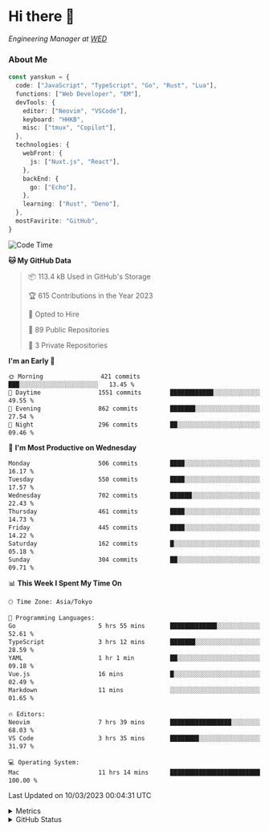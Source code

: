 # Hi there&nbsp;:wave:

<!-- ![Alt text](https://spotify-recently-played-readme.vercel.app/api?user=31kynbuubkiu3r4qh4hjuaglhfay) -->

_Engineering Manager at [WED](https://github.com/wedinc)_

### About Me

```ts
const yanskun = {
  code: ["JavaScript", "TypeScript", "Go", "Rust", "Lua"],
  functions: ["Web Developer", "EM"],
  devTools: {
    editor: ["Neovim", "VSCode"],
    keyboard: "HHKB",
    misc: ["tmux", "Copilot"],
  },
  technologies: {
    webFront: {
      js: ["Nuxt.js", "React"],
    },
    backEnd: {
      go: ["Echo"],
    },
    learning: ["Rust", "Deno"],
  },
  mostFavirite: "GitHub",
}
```

<!--START_SECTION:waka-->
![Code Time](http://img.shields.io/badge/Code%20Time-206%20hrs%2027%20mins-blue)

**🐱 My GitHub Data** 

> 📦 113.4 kB Used in GitHub's Storage 
 > 
> 🏆 615 Contributions in the Year 2023
 > 
> 💼 Opted to Hire
 > 
> 📜 89 Public Repositories 
 > 
> 🔑 3 Private Repositories 
 > 
**I'm an Early 🐤** 

```text
🌞 Morning                421 commits         ███░░░░░░░░░░░░░░░░░░░░░░   13.45 % 
🌆 Daytime                1551 commits        ████████████░░░░░░░░░░░░░   49.55 % 
🌃 Evening                862 commits         ███████░░░░░░░░░░░░░░░░░░   27.54 % 
🌙 Night                  296 commits         ██░░░░░░░░░░░░░░░░░░░░░░░   09.46 % 
```
📅 **I'm Most Productive on Wednesday** 

```text
Monday                   506 commits         ████░░░░░░░░░░░░░░░░░░░░░   16.17 % 
Tuesday                  550 commits         ████░░░░░░░░░░░░░░░░░░░░░   17.57 % 
Wednesday                702 commits         ██████░░░░░░░░░░░░░░░░░░░   22.43 % 
Thursday                 461 commits         ████░░░░░░░░░░░░░░░░░░░░░   14.73 % 
Friday                   445 commits         ████░░░░░░░░░░░░░░░░░░░░░   14.22 % 
Saturday                 162 commits         █░░░░░░░░░░░░░░░░░░░░░░░░   05.18 % 
Sunday                   304 commits         ██░░░░░░░░░░░░░░░░░░░░░░░   09.71 % 
```


📊 **This Week I Spent My Time On** 

```text
🕑︎ Time Zone: Asia/Tokyo

💬 Programming Languages: 
Go                       5 hrs 55 mins       █████████████░░░░░░░░░░░░   52.61 % 
TypeScript               3 hrs 12 mins       ███████░░░░░░░░░░░░░░░░░░   28.59 % 
YAML                     1 hr 1 min          ██░░░░░░░░░░░░░░░░░░░░░░░   09.18 % 
Vue.js                   16 mins             █░░░░░░░░░░░░░░░░░░░░░░░░   02.49 % 
Markdown                 11 mins             ░░░░░░░░░░░░░░░░░░░░░░░░░   01.65 % 

🔥 Editors: 
Neovim                   7 hrs 39 mins       █████████████████░░░░░░░░   68.03 % 
VS Code                  3 hrs 35 mins       ████████░░░░░░░░░░░░░░░░░   31.97 % 

💻 Operating System: 
Mac                      11 hrs 14 mins      █████████████████████████   100.00 % 
```


 Last Updated on 10/03/2023 00:04:31 UTC
<!--END_SECTION:waka-->

<details>
  <summary>Metrics</summary>
  <img src="https://github.com/yanskun/yanskun/blob/main/github-metrics.svg" alt="Metrics">
</details>

<details>
  <summary>GitHub Status</summary>
  <picture>
    <source media="(prefers-color-scheme: dark)" srcset="https://raw.githubusercontent.com/yanskun/yanskun/master/profile-summary-card-output/nord_dark/0-profile-details.svg">
   <img src="https://raw.githubusercontent.com/yanskun/yanskun/master/profile-summary-card-output/default/0-profile-details.svg">
  </picture>
  <br>
  <picture>
    <source media="(prefers-color-scheme: dark)" srcset="https://raw.githubusercontent.com/yanskun/yanskun/master/profile-summary-card-output/nord_dark/1-repos-per-language.svg">
   <img src="https://raw.githubusercontent.com/yanskun/yanskun/master/profile-summary-card-output/default/1-repos-per-language.svg">
  </picture>
  <picture>
    <source media="(prefers-color-scheme: dark)" srcset="https://raw.githubusercontent.com/yanskun/yanskun/master/profile-summary-card-output/nord_dark/2-most-commit-language.svg">
   <img src="https://raw.githubusercontent.com/yanskun/yanskun/master/profile-summary-card-output/default/2-most-commit-language.svg">
  </picture>
  <br>
  <picture>
    <source media="(prefers-color-scheme: dark)" srcset="https://raw.githubusercontent.com/yanskun/yanskun/master/profile-summary-card-output/nord_dark/3-stats.svg">
   <img src="https://raw.githubusercontent.com/yanskun/yanskun/master/profile-summary-card-output/default/3-stats.svg">
  </picture>
  <picture>
    <source media="(prefers-color-scheme: dark)" srcset="https://raw.githubusercontent.com/yanskun/yanskun/master/profile-summary-card-output/nord_dark/4-productive-time.svg">
   <img src="https://raw.githubusercontent.com/yanskun/yanskun/master/profile-summary-card-output/default/4-productive-time.svg">
  </picture>
</details>
